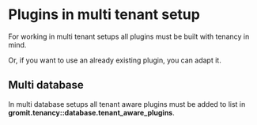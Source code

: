 # Plugins in multi tenant setup

For working in multi tenant setups all plugins must be built with tenancy in mind.

Or, if you want to use an already existing plugin, you can adapt it.

## Multi database

In multi database setups all tenant aware plugins must be added to list in **gromit.tenancy::database.tenant_aware_plugins**.
